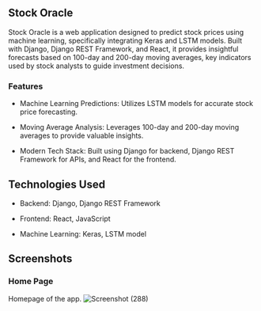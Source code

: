 ## Stock Oracle

Stock Oracle is a web application designed to predict stock prices using machine learning, specifically integrating Keras and LSTM models. Built with Django, Django REST Framework, and React, it provides insightful forecasts based on 100-day and 200-day moving averages, key indicators used by stock analysts to guide investment decisions.

### Features

 - Machine Learning Predictions: Utilizes LSTM models for accurate stock price forecasting.

 - Moving Average Analysis: Leverages 100-day and 200-day moving averages to provide valuable insights.

 - Modern Tech Stack: Built using Django for backend, Django REST Framework for APIs, and React for the frontend.


## Technologies Used

 - Backend: Django, Django REST Framework

 - Frontend: React, JavaScript

 - Machine Learning: Keras, LSTM model



## Screenshots


### Home Page
Homepage of the app.
![Screenshot (288)](https://github.com/user-attachments/assets/f006e2a3-12a6-440a-9a59-54389b083bfe)





